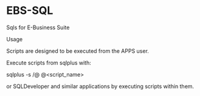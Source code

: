# EBS-SQL
Sqls for E-Business Suite

Usage

Scripts are designed to be executed from the APPS user.

Execute scripts from sqlplus with:

sqlplus -s <user>/<passwd>@<SID> @<script_name>

or SQLDeveloper and similar applications by executing scripts within them.
